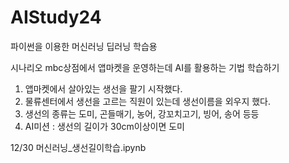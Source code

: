 # AIStudy24
파이썬을 이용한 머신러닝 딥러닝 학습용

시나리오
mbc상점에서 앱마켓을 운영하는데 AI를 활용하는 기법 학습하기

1. 앱마켓에서 살아있는 생선을 팔기 시작했다.
2. 물류센터에서 생선을 고르는 직원이 있는데 생선이름을 외우지 했다.
3. 생선의 종류는 도미, 곤들매기, 농어, 강꼬치고기, 빙어, 송어 등등
4. AI미션 : 생선의 길이가 30cm이상이면 도미

12/30 머신러닝_생선길이학습.ipynb
